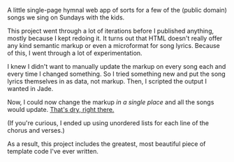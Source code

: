 A little single-page hymnal web app of sorts for a few of the (public domain) songs we sing on Sundays with the kids.

This project went through a lot of iterations before I published anything, mostly because I kept redoing it. It turns out that HTML doesn't really offer any kind semantic markup or even a microformat for song lyrics. Because of this, I went through a lot of experimentation.

I knew I didn't want to manually update the markup on every song each and every time I changed something. So I tried something new and put the song lyrics themselves in as data, not markup. Then, I scripted the output I wanted in Jade.

Now, I could now change the markup _in a single place_ and all the songs would update. [That's dry, right there.](http://en.wikipedia.org/wiki/Don't_repeat_yourself)

(If you're curious, I ended up using unordered lists for each line of the chorus and verses.)

As a result, this project includes the greatest, most beautiful piece of template code I've ever written.
